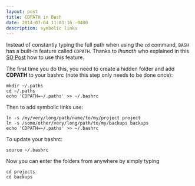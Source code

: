 ```yaml
---
layout: post
title: CDPATH in Bash
date: 2014-07-04 11:03:16 -0400
description: symbolic links
---
```


Instead of constantly typing the full path when using the `cd` command, `BASH` has a built-in feature called `CDPATH`. Thanks to _lhunath_ who explained in this [SO Post](http://stackoverflow.com/questions/670488/how-to-manage-long-paths-in-bash) how to use this feature. 

<!--more-->

The first time you do this, you need to create a hidden folder and add **CDPATH** to your bashrc (note this step only needs to be done once):

<pre class="bash"><code>mkdir ~/.paths
cd ~/.paths
echo 'CDPATH=~/.paths' >> ~/.bashrc
</code></pre>

Then to add symbolic links use:

<pre class="bash"><code>ln -s /my/very/long/path/name/to/my/project project
ln -s /some/other/very/long/path/to/my/backups backups
echo 'CDPATH=~/.paths' >> ~/.bashrc
</code></pre>


To update your bashrc:

<pre class="bash"><code>source ~/.bashrc
</code></pre>

Now you can enter the folders from anywhere by simply typing

<pre class="bash"><code>cd projects
cd backups
</code></pre>




